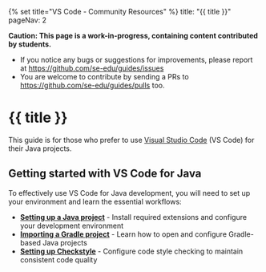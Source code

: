 {% set title="VS Code - Community Resources" %}
<frontmatter>
  title: "{{ title }}"
  pageNav: 2
</frontmatter>


<box type="warning" light>

**Caution: This page is a work-in-progress, containing content contributed by students.**

* If you notice any bugs or suggestions for improvements, please report at https://github.com/se-edu/guides/issues
* You are welcome to contribute by sending a PRs to https://github.com/se-edu/guides/pulls too.
</box>

# {{ title }}

This guide is for those who prefer to use [Visual Studio Code](https://code.visualstudio.com/) (VS Code) for their Java projects.

## Getting started with VS Code for Java

To effectively use VS Code for Java development, you will need to set up your environment and learn the essential workflows:

* **[Setting up a Java project](vscodeJavaSetup.html)** - Install required extensions and configure your development environment
* **[Importing a Gradle project](vscodeGradleImport.html)** - Learn how to open and configure Gradle-based Java projects
* **[Setting up Checkstyle](vscodeCheckstyle.html)** - Configure code style checking to maintain consistent code quality
